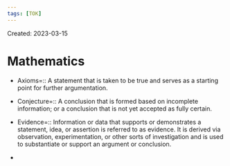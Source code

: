 ```yaml
---
tags: [TOK] 
---
```

Created: 2023-03-15

# Mathematics

- Axioms=:: A statement that is taken to be true and serves as a starting point for further argumentation.
<!--SR:!2023-03-30,1,210-->
- Conjecture=:: A conclusion that is formed based on incomplete information; or a conclusion that is not yet accepted as fully certain.
<!--SR:!2023-03-30,1,210-->
- Evidence=:: Information or data that supports or demonstrates a statement, idea, or assertion is referred to as evidence. It is derived via observation, experimentation, or other sorts of investigation and is used to substantiate or support an argument or conclusion.
<!--SR:!2023-03-30,1,210-->
- 